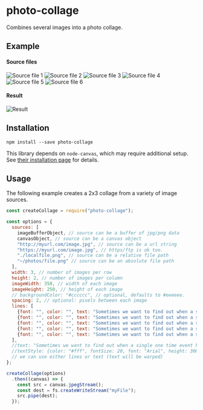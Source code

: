 # photo-collage
Combines several images into a photo collage.

## Example

#### Source files
![Source file 1](https://github.com/classdojo/photo-collage/blob/master/img/src1.jpg?raw=true)
![Source file 2](https://github.com/classdojo/photo-collage/blob/master/img/src2.jpg?raw=true)
![Source file 3](https://github.com/classdojo/photo-collage/blob/master/img/src3.jpg?raw=true)
![Source file 4](https://github.com/classdojo/photo-collage/blob/master/img/src4.jpg?raw=true)
![Source file 5](https://github.com/classdojo/photo-collage/blob/master/img/src5.jpg?raw=true)
![Source file 6](https://github.com/classdojo/photo-collage/blob/master/img/src6.jpg?raw=true)

#### Result
![Result](https://github.com/classdojo/photo-collage/blob/master/img/result_no_spacing.png?raw=true)

## Installation
`npm install --save photo-collage`  


This library depends on `node-canvas`, which may require additional setup. See [their installation page](https://github.com/Automattic/node-canvas/wiki/_pages) for details.

## Usage
The following example creates a 2x3 collage from a variety of image sources.
```js
const createCollage = require("photo-collage");

const options = {
  sources: [
    imageBufferObject, // source can be a buffer of jpg/png data
    canvasObject, // source can be a canvas object
    "http://myurl.com/image.jpg", // source can be a url string
    "https://myurl.com/image.jpg", // https/ftp is ok too.
    "./localfile.png", // source can be a relative file path
    "~/photos/file.png" // source can be an absolute file path
  ],
  width: 3, // number of images per row
  height: 2, // number of images per column
  imageWidth: 350, // width of each image
  imageHeight: 250, // height of each image
  // backgroundColor: "#cccccc", // optional, defaults to #eeeeee.
  spacing: 2, // optional: pixels between each image
  lines: [
    {font: "", color: "", text: "Sometimes we want to find out when a single one time event has"},
    {font: "", color: "", text: "Sometimes we want to find out when a single one time event has"},
    {font: "", color: "", text: "Sometimes we want to find out when a single one time event has"},
    {font: "", color: "", text: "Sometimes we want to find out when a single one time event has"},
    {font: "", color: "", text: "Sometimes we want to find out when a single one time event has"},
  ],
  //text: "Sometimes we want to find out when a single one time event has finished. For example - a stream is done. For this we can use new Promise. Note that this option should be considered only if automatic conversion isn't possible.Note that promises model a single value through time, they only resolve once - so while they're a good fit for a single event, they are not recommended for multiple event APIs."
  //textStyle: {color: "#fff", fontSize: 20, font: "Arial", height: 300}
  // we can use either lines or text (text will be warped)
};

createCollage(options)
  .then((canvas) => {
    const src = canvas.jpegStream();
    const dest = fs.createWriteStream("myFile");
    src.pipe(dest);
  });
```
